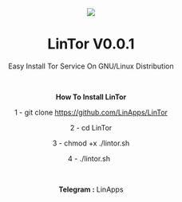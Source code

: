 <center>
<img src="http://s8.picofile.com/file/8346451742/LinTor.png">
<center/>

# LinTor V0.0.1
Easy Install Tor Service On GNU/Linux Distribution
<p>
  &nbsp;

<b>How To Install LinTor </b>

1 - git clone https://github.com/LinApps/LinTor
<p>
2 - cd LinTor
<p>
3 - chmod +x ./lintor.sh
<p>
4 - ./lintor.sh
&nbsp;
  <p>
    <p>
&nbsp;
&nbsp;
<p>
<b>Telegram :</b> LinApps
<p>
